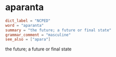 # aparanta

``` toml
dict_label = "NCPED"
word = "aparanta"
summary = "the future; a future or final state"
grammar_comment = "masculine"
see_also = ["apara"]
```

the future; a future or final state


